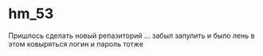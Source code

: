 # hm_53
Пришлось сделать новый репазиторий ... забыл запулить и было лень в этом ковыряться 
логин и пароль тотже

